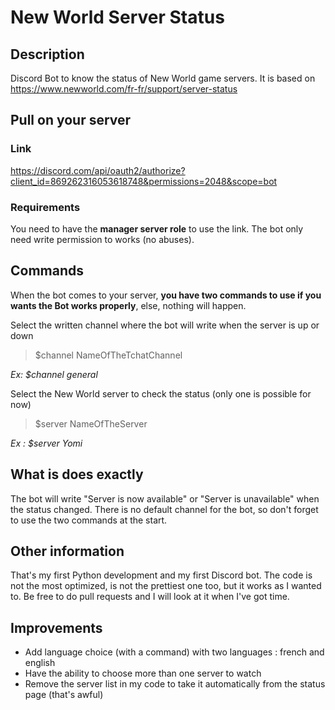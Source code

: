 # New World Server Status

## Description

Discord Bot to know the status of New World game servers.
It is based on https://www.newworld.com/fr-fr/support/server-status

## Pull on your server

### Link

https://discord.com/api/oauth2/authorize?client_id=869262316053618748&permissions=2048&scope=bot

### Requirements

You need to have the **manager server role** to use the link.
The bot only need write permission to works (no abuses).

## Commands

When the bot comes to your server, **you have two commands to use if you wants the Bot works properly**, else, nothing will happen.

Select the written channel where the bot will write when the server is up or down
> $channel NameOfTheTchatChannel

*Ex: $channel general*

Select the New World server to check the status (only one is possible for now)
> $server NameOfTheServer

*Ex : $server Yomi*

## What is does exactly

The bot will write "Server is now available" or "Server is unavailable" when the status changed.
There is no default channel for the bot, so don't forget to use the two commands at the start.

## Other information

That's my first Python development and my first Discord bot. The code is not the most optimized, is not the prettiest one too, but it works as I wanted to.
Be free to do pull requests and I will look at it when I've got time.

## Improvements

- Add language choice (with a command) with two languages : french and english
- Have the ability to choose more than one server to watch
- Remove the server list in my code to take it automatically from the status page (that's awful)
